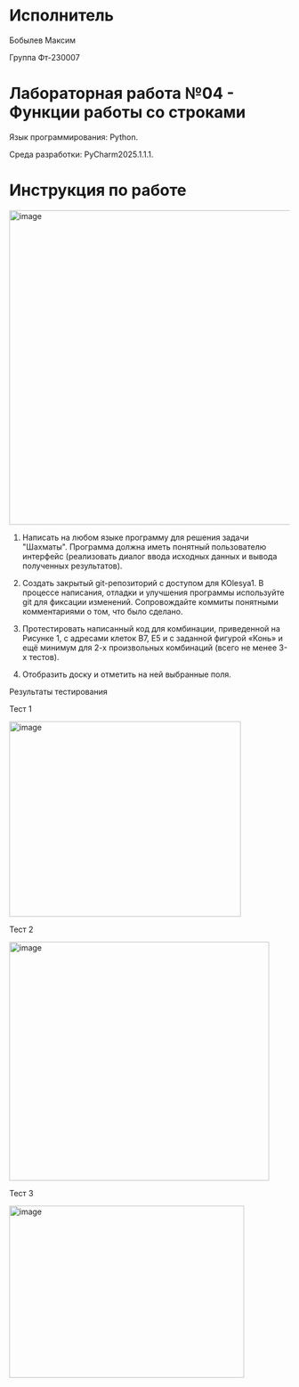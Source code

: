 # Исполнитель
Бобылев Максим 

Группа Фт-230007
# Лабораторная работа №04 - Функции работы со строками
Язык программирования: Python.

Среда разработки: PyCharm2025.1.1.1.
# Инструкция по работе

<img width="1034" height="565" alt="image" src="https://github.com/user-attachments/assets/3f869ecf-b6e4-4895-8307-2cff6402ba3d" />

1. Написать на любом языке программу для решения задачи "Шахматы". Программа должна иметь понятный пользователю интерфейс (реализовать диалог ввода исходных данных и вывода полученных результатов).

2. Создать закрытый git-репозиторий с доступом для KOlesya1. В процессе написания, отладки и улучшения программы используйте git для фиксации изменений. Сопровождайте коммиты понятными комментариями о том, что было сделано.

3. Протестировать написанный код для комбинации, приведенной на Рисунке 1, с адресами клеток В7, Е5 и с заданной фигурой «Конь» и ещё минимум для 2-х произвольных комбинаций (всего не менее 3-х тестов).
4.  Отобразить доску и отметить на ней выбранные поля.


Результаты тестирования

Тест 1

<img width="416" height="351" alt="image" src="https://github.com/user-attachments/assets/df6be953-a8c9-4e5a-8613-e743d749ec48" />

Тест 2

<img width="467" height="429" alt="image" src="https://github.com/user-attachments/assets/e998350a-31c4-4e7c-9459-4488399cd6f8" />

Тест 3

<img width="422" height="309" alt="image" src="https://github.com/user-attachments/assets/1abdda9a-792c-4c2d-a1a2-fa0e617ec7ee" />
